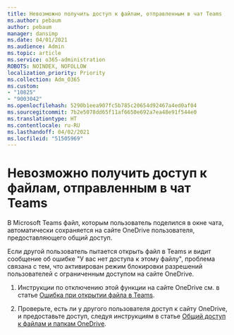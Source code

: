 ```yaml
---
title: Невозможно получить доступ к файлам, отправленным в чат Teams
ms.author: pebaum
author: pebaum
manager: dansimp
ms.date: 04/01/2021
ms.audience: Admin
ms.topic: article
ms.service: o365-administration
ROBOTS: NOINDEX, NOFOLLOW
localization_priority: Priority
ms.collection: Adm_O365
ms.custom:
- "10825"
- "9003042"
ms.openlocfilehash: 5290b1eea907fc5b785c20654d92467a4ed0af04
ms.sourcegitcommit: 7b2e5078dd65f11af6650e692a7ea48e91f544e0
ms.translationtype: HT
ms.contentlocale: ru-RU
ms.lasthandoff: 04/02/2021
ms.locfileid: "51505969"
---
```

# <a name="unable-to-access-files-shared-in-teams-chat"></a>Невозможно получить доступ к файлам, отправленным в чат Teams

В Microsoft Teams файл, которым пользователь поделился в окне чата, автоматически сохраняется на сайте OneDrive пользователя, предоставляющего общий доступ.

Если другой пользователь пытается открыть файл в Teams и видит сообщение об ошибке "У вас нет доступа к этому файлу", проблема связана с тем, что активирован режим блокировки разрешений пользователей с ограниченным доступом на сайте OneDrive.

1. Инструкции по отключению этой функции на сайте OneDrive см. в статье [Ошибка при открытии файла в Teams](https://go.microsoft.com/fwlink/?linkid=2155733).

1. Проверьте, есть ли у другого пользователя доступ к сайту OneDrive, и предоставьте доступ, следуя инструкциям в статье [Общий доступ к файлам и папкам OneDrive](https://go.microsoft.com/fwlink/?linkid=2156017).